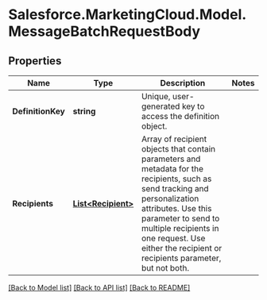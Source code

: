 # Salesforce.MarketingCloud.Model.MessageBatchRequestBody
## Properties

Name | Type | Description | Notes
------------ | ------------- | ------------- | -------------
**DefinitionKey** | **string** | Unique, user-generated key to access the definition object. | 
**Recipients** | [**List&lt;Recipient&gt;**](Recipient.md) | Array of recipient objects that contain parameters and metadata for the recipients, such as send tracking and personalization attributes. Use this parameter to send to multiple recipients in one request. Use either the recipient or recipients parameter, but not both. | 

[[Back to Model list]](../README.md#documentation-for-models) [[Back to API list]](../README.md#documentation-for-api-endpoints) [[Back to README]](../README.md)

